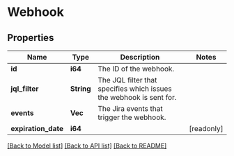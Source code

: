 # Webhook

## Properties

Name | Type | Description | Notes
------------ | ------------- | ------------- | -------------
**id** | **i64** | The ID of the webhook. | 
**jql_filter** | **String** | The JQL filter that specifies which issues the webhook is sent for. | 
**events** | **Vec<String>** | The Jira events that trigger the webhook. | 
**expiration_date** | **i64** |  | [readonly]

[[Back to Model list]](../README.md#documentation-for-models) [[Back to API list]](../README.md#documentation-for-api-endpoints) [[Back to README]](../README.md)


